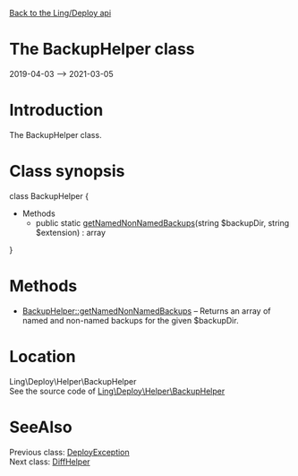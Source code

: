 [Back to the Ling/Deploy api](https://github.com/lingtalfi/Deploy/blob/master/doc/api/Ling/Deploy.md)



The BackupHelper class
================
2019-04-03 --> 2021-03-05






Introduction
============

The BackupHelper class.



Class synopsis
==============


class <span class="pl-k">BackupHelper</span>  {

- Methods
    - public static [getNamedNonNamedBackups](https://github.com/lingtalfi/Deploy/blob/master/doc/api/Ling/Deploy/Helper/BackupHelper/getNamedNonNamedBackups.md)(string $backupDir, string $extension) : array

}






Methods
==============

- [BackupHelper::getNamedNonNamedBackups](https://github.com/lingtalfi/Deploy/blob/master/doc/api/Ling/Deploy/Helper/BackupHelper/getNamedNonNamedBackups.md) &ndash; Returns an array of named and non-named backups for the given $backupDir.





Location
=============
Ling\Deploy\Helper\BackupHelper<br>
See the source code of [Ling\Deploy\Helper\BackupHelper](https://github.com/lingtalfi/Deploy/blob/master/Helper/BackupHelper.php)



SeeAlso
==============
Previous class: [DeployException](https://github.com/lingtalfi/Deploy/blob/master/doc/api/Ling/Deploy/Exception/DeployException.md)<br>Next class: [DiffHelper](https://github.com/lingtalfi/Deploy/blob/master/doc/api/Ling/Deploy/Helper/DiffHelper.md)<br>
